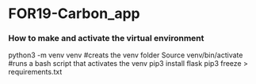 # FOR19-Carbon_app

### How to make and activate the virtual environment

python3 -m venv venv #creats the venv folder
Source venv/bin/activate #runs a bash script that activates the venv
pip3 install flask
pip3 freeze > requirements.txt
